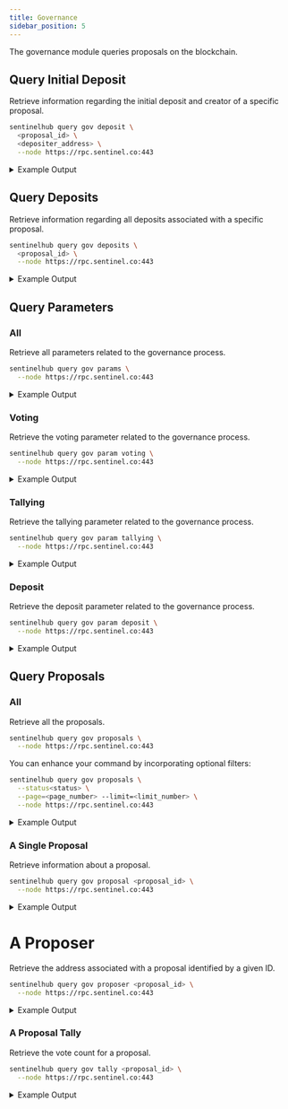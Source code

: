 ```yaml
---
title: Governance
sidebar_position: 5
---
```


The governance module queries proposals on the blockchain.

## Query Initial Deposit

Retrieve information regarding the initial deposit and creator of a specific proposal.

```bash
sentinelhub query gov deposit \
  <proposal_id> \
  <depositer_address> \
  --node https://rpc.sentinel.co:443
```
<details>
<summary>Example Output</summary>
<p>

```bash title="Initial depositer"
amount:
- amount: "1000000"
  denom: udvpn
depositor: sent1nygcr5p33plzq4akfxnl3nr7nf59gnshvtkzs6
proposal_id: "47"
```

</p>
</details>

## Query Deposits

Retrieve information regarding all deposits associated with a specific proposal.

```bash
sentinelhub query gov deposits \
  <proposal_id> \
  --node https://rpc.sentinel.co:443
```
<details>
<summary>Example Output</summary>
<p>

```bash title="Depositers"
- amount:
  - amount: "1000000"
    denom: udvpn
  depositor: sent1p2xps5cp06jw5rhk7cwvp9u7pxvtnywc4wyyy0
  proposal_id: "39"
- amount:
  - amount: "140001000000"
    denom: udvpn
  depositor: sent1mcwvu4vpvfcnxduzpelehmgga282wtc0eeenls
  proposal_id: "39"
- amount:
  - amount: "360000000000"
    denom: udvpn
  depositor: sent1p2xps5cp06jw5rhk7cwvp9u7pxvtnywc4wyyy0
  proposal_id: "39"
```

</p>
</details>

## Query Parameters

### All

Retrieve all parameters related to the governance process.

```bash
sentinelhub query gov params \
  --node https://rpc.sentinel.co:443
```
<details>
<summary>Example Output</summary>
<p>

```bash
deposit_params:
  max_deposit_period: "1209600000000000"
  min_deposit:
  - amount: "500000000000"
    denom: udvpn
tally_params:
  quorum: "0.334000000000000000"
  threshold: "0.500000000000000000"
  veto_threshold: "0.334000000000000000"
voting_params:
  voting_period: "604800000000000"
```

</p>
</details>

### Voting

Retrieve the voting parameter related to the governance process.

```bash
sentinelhub query gov param voting \
  --node https://rpc.sentinel.co:443
```
<details>
<summary>Example Output</summary>
<p>

```bash
voting_period: "604800000000000"
```

</p>
</details>

### Tallying

Retrieve the tallying parameter related to the governance process.

```bash
sentinelhub query gov param tallying \
  --node https://rpc.sentinel.co:443
```

<details>
<summary>Example Output</summary>
<p>

```bash
quorum: "0.334000000000000000"
threshold: "0.500000000000000000"
veto_threshold: "0.334000000000000000"
```

</p>
</details>

### Deposit

Retrieve the deposit parameter related to the governance process.

```bash
sentinelhub query gov param deposit \
  --node https://rpc.sentinel.co:443
```
<details>
<summary>Example Output</summary>
<p>

```bash
max_deposit_period: "1209600000000000"
min_deposit:
- amount: "500000000000"
  denom: udvpn
```

</p>
</details>

## Query Proposals

### All

Retrieve all the proposals.

```bash
sentinelhub query gov proposals \
  --node https://rpc.sentinel.co:443
```

You can enhance your command by incorporating optional filters:

```bash
sentinelhub query gov proposals \
  --status<status> \
  --page=<page_number> --limit=<limit_number> \
  --node https://rpc.sentinel.co:443
```

<details>
<summary>Example Output</summary>
<p>

```bash
- content:
    '@type': /cosmos.params.v1beta1.ParameterChangeProposal
    changes:
    - key: MinHourlyPrices
      subspace: vpn/node
      value: |-
        [
                {
                  "denom": "ibc/31FEE1A2A9F9C01113F90BD0BBCCE8FD6BBB8585FAF109A2101827DD1D5B95B8",
                  "amount": "1"
                },
                {
                  "denom": "ibc/A8C2D23A1E6F95DA4E48BA349667E322BD7A6C996D8A4AAE8BA72E190F3D1477",
                  "amount": "1"
                },
                {
                  "denom": "ibc/B1C0DDB14F25279A2026BC8794E12B259F8BDA546A3C5132CCAEE4431CE36783",
                  "amount": "1"
                },
                {
                  "denom": "ibc/ED07A3391A112B175915CD8FAF43A2DA8E4790EDE12566649D0C2F97716B8518",
                  "amount": "1"
                },
                {
                  "denom": "udvpn",
                  "amount": "1"
                }
              ]
    - key: MinGigabytePrices
      subspace: vpn/node
      value: |-
        [
                {
                  "denom": "ibc/31FEE1A2A9F9C01113F90BD0BBCCE8FD6BBB8585FAF109A2101827DD1D5B95B8",
                  "amount": "1"
                },
                {
                  "denom": "ibc/A8C2D23A1E6F95DA4E48BA349667E322BD7A6C996D8A4AAE8BA72E190F3D1477",
                  "amount": "1"
                },
                {
                  "denom": "ibc/B1C0DDB14F25279A2026BC8794E12B259F8BDA546A3C5132CCAEE4431CE36783",
                  "amount": "1"
                },
                {
                  "denom": "ibc/ED07A3391A112B175915CD8FAF43A2DA8E4790EDE12566649D0C2F97716B8518",
                  "amount": "1"
                },
                {
                  "denom": "udvpn",
                  "amount": "1"
                }
              ]
    description: Due to the recent volatility and the fact that the automated node
      pricing update will be soon, the minimum pricing will now be removed and node
      hosts will have to adjust their prices as per the updates that will be shared
      in the relevant groups. Thanks for bearing with until the automation comes in.
    title: Removal of manual minimum node pricing
  deposit_end_time: "2024-01-07T20:26:00.259700235Z"
  final_tally_result:
    abstain: "357205457388116"
    "no": "1000000000000"
    no_with_veto: "515962135106"
    "yes": "10755357664569232"
  proposal_id: "47"
  status: PROPOSAL_STATUS_PASSED
  submit_time: "2023-12-24T20:26:00.259700235Z"
  total_deposit:
  - amount: "500001000000"
    denom: udvpn
  voting_end_time: "2023-12-31T20:28:46.511418193Z"
  voting_start_time: "2023-12-24T20:28:46.511418193Z"
```

</p>
</details>

### A Single Proposal

Retrieve information about a proposal.

```bash
sentinelhub query gov proposal <proposal_id> \
  --node https://rpc.sentinel.co:443
```

<details>
<summary>Example Output</summary>
<p>

```bash
content:
  '@type': /cosmos.distribution.v1beta1.CommunityPoolSpendProposal
  amount:
  - amount: "60000000000000"
    denom: udvpn
  description: |-
    Original proposal text: [HERE](https://docs.google.com/document/d/1XZXl5utodSm48gXwsi2PDlVocpiChFois_N1Q__mWlc/edit?usp=sharing)

    With 50% used to stake towards the DAO’s validator and the other 50% towards advertising across multiple channels for various campaigns. - To be determined.

    Given the recent performance of Sentinel, marked by a significant number of products either already on the market or poised for imminent release, it is an opportune moment to establish a marketing fund. This fund will be dedicated to financing paid advertising across a diverse range of platforms. Our strategy includes leveraging Telegram groups, sponsored Telegram ads, Twitter (X), LinkedIn, and any other social platforms that are deemed effective. The primary goal of this initiative is to maximize our reach, encouraging a greater number of users to download Sentinel-based VPNs.

    To finance this initiative, we plan to gradually convert DVPN coins into USDT. This process will be carefully managed to minimize market impact. We will explore two primary avenues for this conversion: engaging in over-the-counter (OTC) transactions with individual parties or executing measured sales on exchanges. In the case of exchange sales, we propose a cautious approach, such as selling around $100 per day, to avoid any adverse effects on the coin's price. This strategy ensures a steady funding stream

    By voting NO, you disagree with the proposal.
    By voting ABSTAIN, you refrain from voting.
    By voting NO WITH VETO, you see this proposal as harmful or spam
  recipient: sent1up98v3pexk5l0l0vmn485rxdedkqae6pmrkh8k
  title: Growth DAO requests to allocate funds currently in the community fund and
    take them under DAO control
deposit_end_time: "2023-12-30T20:10:42.807197946Z"
final_tally_result:
  abstain: "1434413472929150"
  "no": "10429231612087988"
  no_with_veto: "1550890264702"
  "yes": "5647565963603"
proposal_id: "45"
status: PROPOSAL_STATUS_REJECTED
submit_time: "2023-12-16T20:10:42.807197946Z"
total_deposit:
- amount: "500001000000"
  denom: udvpn
voting_end_time: "2023-12-23T20:13:45.917631718Z"
voting_start_time: "2023-12-16T20:13:45.917631718Z"
```

</p>
</details>

# A Proposer

Retrieve the address associated with a proposal identified by a given ID.

```bash
sentinelhub query gov proposer <proposal_id> \
  --node https://rpc.sentinel.co:443
```

<details>
<summary>Example Output</summary>
<p>

```bash
proposal_id: "45"
proposer: sent1nygcr5p33plzq4akfxnl3nr7nf59gnshvtkzs6
```

</p>
</details>

### A Proposal Tally

Retrieve the vote count for a proposal.

```bash
sentinelhub query gov tally <proposal_id> \
  --node https://rpc.sentinel.co:443
```

<details>
<summary>Example Output</summary>
<p>

```bash
abstain: "357205457388116"
"no": "1000000000000"
no_with_veto: "515962135106"
"yes": "10755357664569232"
```

</p>
</details>